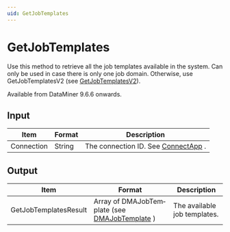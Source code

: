 ```yaml
---
uid: GetJobTemplates
---
```


# GetJobTemplates

Use this method to retrieve all the job templates available in the system. Can only be used in case there is only one job domain. Otherwise, use GetJobTemplatesV2 (see [GetJobTemplatesV2](xref:GetJobTemplatesV2)).

Available from DataMiner 9.6.6 onwards.

## Input

| Item       | Format | Description                                          |
|------------|--------|------------------------------------------------------|
| Connection | String | The connection ID. See [ConnectApp](xref:ConnectApp) . |

## Output

| Item                  | Format                                                                                       | Description                  |
|-----------------------|----------------------------------------------------------------------------------------------|------------------------------|
| GetJobTemplatesResult | Array of DMAJobTem­plate (see [DMAJobTemplate](xref:DMAJobTemplate) ) | The available job templates. |

